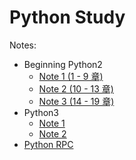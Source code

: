 # Python Study

Notes:

- Beginning Python2
  - [Note 1 (1 - 9 章)](./notes/beginning-python2/note-1.md)
  - [Note 2 (10 - 13 章)](./notes/beginning-python2/note-2.md)
  - [Note 3 (14 - 19 章)](./notes/beginning-python2/note-3.md)
- Python3
  - [Note 1](./notes/python3/note-1.md)
  - [Note 2](./notes/python3/note-2.md)
- [Python RPC](./notes/python-rpc-note.md)
